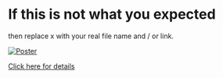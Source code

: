 [//]: # (Instructions: to announce your event)
[//]: # (Place graphics / image of poster in folder Images,)
[//]: # (Let us assume you named this image as x.jpg)
[//]: # (Go to folder named events)
[//]: # (Copy example.md as x.md, where x is file name for your event)
[//]: # (Edit x.md)
[//]: # (Let us assume that your event has a dedeicated website,)
[//]: # (say http://x.com/myEvent)
[//]: # (then last two lines will do the magic. Replace values)
[//]: # (with your with your real name of file and link)
[//]: # (You may remove all lines above this and this one as well)

# If this is not what you expected

then replace x with your real file name and / or link.

[![Poster](../Images/x.jpg)](http://x.com/myEvent)

[Click here for details](http://x.com/myEvent)
